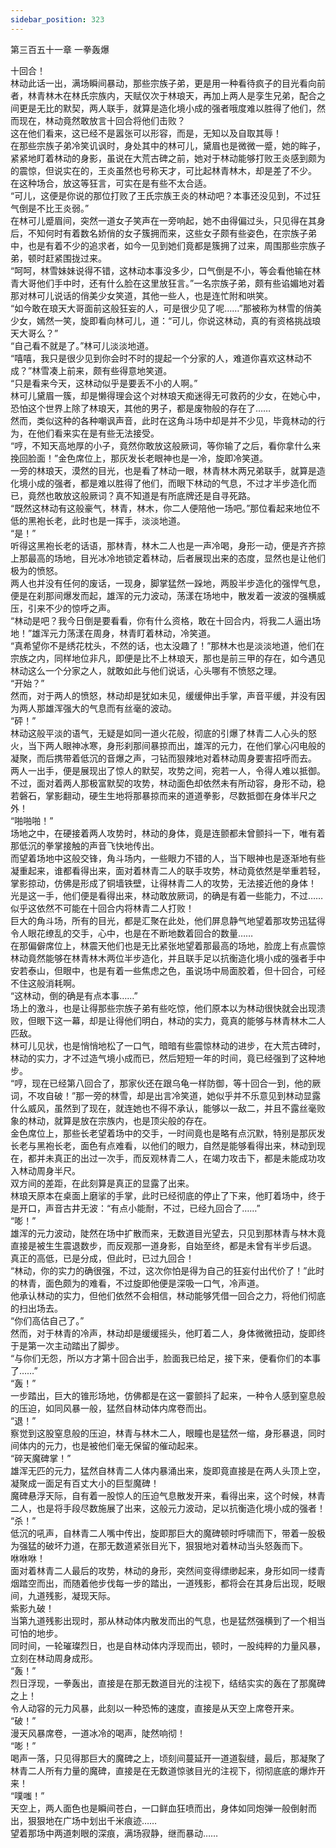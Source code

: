 ```yaml
---
sidebar_position: 323
---
```

 第三百五十一章 一拳轰爆


十回合！  
林动此话一出，满场瞬间暴动，那些宗族子弟，更是用一种看待疯子的目光看向前者，林青林木在林氏宗族内，天赋仅次于林琅天，再加上两人是孪生兄弟，配合之间更是无比的默契，两人联手，就算是造化境小成的强者哦度难以胜得了他们，然而现在，林动竟然敢放言十回合将他们击败？  
这在他们看来，这已经不是嚣张可以形容，而是，无知以及自取其辱！  
在那些宗族子弟冷笑讥讽时，身处其中的林可儿，黛眉也是微微一蹙，她的眸子，紧紧地盯着林动的身影，虽说在大荒古碑之前，她对于林动能够打败王炎感到颇为的震惊，但说实在的，王炎虽然也号称天才，可比起林青林木，却是差了不少。  
在这种场合，放这等狂言，可实在是有些不太合适。  
“可儿，这便是你说的那位打败了王氏宗族王炎的林动吧？本事还没见到，不过狂气倒是不比王炎弱。”  
在林可儿蹙眉间，突然一道女子笑声在一旁响起，她不由得偏过头，只见得在其身后，不知何时有着数名娇俏的女子簇拥而来，这些女子颇有些姿色，在宗族子弟中，也是有着不少的追求者，如今一见到她们竟都是簇拥了过来，周围那些宗族子弟，顿时赶紧围拢过来。  
“呵呵，林雪妹妹说得不错，这林动本事没多少，口气倒是不小，等会看他输在林青大哥他们手中时，还有什么脸在这里放狂言。”一名宗族子弟，颇有些谄媚地对着那对林可儿说话的俏美少女笑道，其他一些人，也是连忙附和哄笑。  
“如今敢在琅天大哥面前这般狂妄的人，可是很少见了呢……”那被称为林雪的俏美少女，嫣然一笑，旋即看向林可儿，道：“可儿，你说这林动，真的有资格挑战琅天大哥么？”  
“自己看不就是了。”林可儿淡淡地道。  
“嘻嘻，我只是很少见到你会时不时的提起一个分家的人，难道你喜欢这林动不成？”林雪凑上前来，颇有些得意地笑道。  
“只是看来今天，这林动似乎是要丢不小的人啊。”  
林可儿黛眉一簇，却是懒得理会这个对林琅天痴迷得无可救药的少女，在她心中，恐怕这个世界上除了林琅天，其他的男子，都是废物般的存在了……  
然而，类似这种的各种嘲讽声音，此时在这角斗场中却是并不少见，毕竟林动的行为，在他们看来实在是有些无法接受。  
“哼，不知天高地厚的小子，竟然你敢放这般厥词，等你输了之后，看你拿什么来挽回脸面！”金色席位上，那灰发长老眼神也是一冷，旋即冷笑道。  
一旁的林琅天，漠然的目光，也是看了林动一眼，林青林木两兄弟联手，就算是造化境小成的强者，都是难以胜得了他们，而眼下林动的气息，不过才半步造化而已，竟然也敢放这般厥词？真不知道是有所底牌还是自寻死路。  
“既然这林动有这般豪气，林青，林木，你二人便陪他一场吧。”那位看起来地位不低的黑袍长老，此时也是一挥手，淡淡地道。  
“是！”  
听得这黑袍长老的话语，那林青，林木二人也是一声冷喝，身形一动，便是齐齐掠上那最高的场地，目光冰冷地锁定着林动，后者展现出来的态度，显然也是让他们极为的愤怒。  
两人也并没有任何的废话，一现身，脚掌猛然一跺地，两股半步造化的强悍气息，便是在刹那间爆发而起，雄浑的元力波动，荡漾在场地中，散发着一波波的强横威压，引来不少的惊呼之声。  
“林动是吧？我今日倒是要看看，你有什么资格，敢在十回合内，将我二人逼出场地！”雄浑元力荡漾在周身，林青盯着林动，冷笑道。  
“真希望你不是绣花枕头，不然的话，也太没趣了！”那林木也是淡淡地道，他们在宗族之内，同样地位非凡，即便是比不上林琅天，那也是前三甲的存在，如今遇见林动这么一个分家之人，就敢如此与他们说话，心头哪有不愤怒之理。  
“开始？”  
然而，对于两人的愤怒，林动却是犹如未见，缓缓伸出手掌，声音平缓，并没有因为两人那雄浑强大的气息而有丝毫的波动。  
“砰！”  
林动这般平淡的语气，无疑是如同一道火花般，彻底的引爆了林青二人心头的怒火，当下两人眼神冰寒，身形刹那间暴掠而出，雄浑的元力，在他们掌心闪电般的凝聚，而后携带着低沉的音爆之声，刁钻而狠辣地对着林动周身要害招呼而去。  
两人一出手，便是展现出了惊人的默契，攻势之间，宛若一人，令得人难以抵御。  
不过，面对着两人那极富默契的攻势，林动面色却依然未有所动容，身形不动，稳若磐石，掌影翻动，硬生生地将那暴掠而来的道道拳影，尽数抵御在身体半尺之外！  
“啪啪啪！”  
场地之中，在硬接着两人攻势时，林动的身体，竟是连颤都未曾颤抖一下，唯有着那低沉的拳掌接触的声音飞快地传出。  
而望着场地中这般交锋，角斗场内，一些眼力不错的人，当下眼神也是逐渐地有些凝重起来，谁都看得出来，面对着林青二人的联手攻势，林动竟依然是举重若轻，掌影掠动，仿佛是形成了铜墙铁壁，让得林青二人的攻势，无法接近他的身体！  
光是这一手，他们便是看得出来，林动敢放厥词，的确是有着一些能力，不过……似乎这依然不可能在十回合内将林青二人打败！  
巨大的角斗场，所有的目光，都是汇聚在此处，他们屏息静气地望着那攻势迅猛得令人眼花缭乱的交手，心中，也是在不断地数着回合的数量……  
在那偏僻席位上，林震天他们也是无比紧张地望着那最高的场地，脸庞上有点震惊林动竟然能够在林青林木两位半步造化，并且联手足以抗衡造化境小成的强者手中安若泰山，但眼中，也是有着一些焦虑之色，虽说场中局面胶着，但十回合，可经不住这般消耗啊。  
“这林动，倒的确是有点本事……”  
场上的激斗，也是让得那些宗族子弟有些吃惊，他们原本以为林动很快就会出现溃败，但眼下这一幕，却是让得他们明白，林动的实力，竟真的能够与林青林木二人匹敌。  
林可儿见状，也是悄悄地松了一口气，暗暗有些震惊林动的进步，在大荒古碑时，林动的实力，才不过造气境小成而已，然后短短一年的时间，竟已经强到了这种地步。  
“哼，现在已经第八回合了，那家伙还在跟乌龟一样防御，等十回合一到，他的厥词，不攻自破！”那一旁的林雪，却是出言冷笑道，她似乎并不乐意见到林动显露什么威风，虽然到了现在，就连她也不得不承认，能够以一敌二，并且不露丝毫败象的林动，就算是放在宗族内，也是顶尖般的存在。  
金色席位上，那些长老望着场中的交手，一时间竟也是略有点沉默，特别是那灰发长老与黑袍长老，面色有点难看，以他们的眼力，自然是能够看得出来，林动到现在，都并未真正的出过一次手，而反观林青二人，在竭力攻击下，都是未能成功攻入林动周身半尺。  
双方间的差距，在此刻算是真正的显露了出来。  
林琅天原本在桌面上磨挲的手掌，此时已经彻底的停止了下来，他盯着场中，终于是开口，声音古井无波：“有点小能耐，不过，已经九回合了……”  
“嘭！”  
雄浑的元力波动，陡然在场中扩散而来，无数道目光望去，只见到那林青与林木竟直接是被生生震退数步，而反观那一道身影，自始至终，都是未曾有半步后退。  
真正的高低，已是分成，但此时，已过九回合！  
“林动，你的实力的确很强，不过，这次你怕是得为自己的狂妄付出代价了！”此时的林青，面色颇为的难看，不过旋即他便是深吸一口气，冷声道。  
他承认林动的实力，但他们依然不会相信，林动能够凭借一回合之力，将他们彻底的扫出场去。  
“你们高估自己了。”  
然而，对于林青的冷声，林动却是缓缓摇头，他盯着二人，身体微微扭动，旋即终于是第一次主动踏出了脚步。  
“与你们无怨，所以方才第十回合出手，脸面我已给足，接下来，便看你们的本事了……”  
“轰！”  
一步踏出，巨大的锥形场地，仿佛都是在这一霎颤抖了起来，一种令人感到窒息般的压迫，如同风暴一般，猛然自林动体内席卷而出。  
“退！”  
察觉到这股窒息般的压迫，林青与林木二人，眼瞳也是猛然一缩，身形暴退，同时间体内的元力，也是被他们毫无保留的催动起来。  
“碎天魔碑掌！”  
雄浑无匹的元力，猛然自林青二人体内暴涌出来，旋即竟直接是在两人头顶上空，凝聚成一面足有百丈大小的巨型魔碑！  
魔碑悬浮天际，自有着一股惊人的压迫气息散发开来，看得出来，这个时候，林青二人，也是将手段尽数施展了出来，这般元力波动，足以抗衡造化境小成的强者！  
“杀！”  
低沉的吼声，自林青二人嘴中传出，旋即那巨大的魔碑顿时呼啸而下，带着一股极为强猛的破坏力道，在那无数道紧张目光下，狠狠地对着林动当头怒轰而下。  
咻咻咻！  
面对着林青二人最后的攻势，林动的身形，突然间变得缥缈起来，身形如同一缕青烟踏空而出，而随着他步伐每一步的踏出，一道残影，都将会在其身后出现，眨眼间，九道残影，凝现天际。  
紫影九破！  
当第九道残影出现时，那从林动体内散发而出的气息，也是猛然强横到了一个相当可怕的地步。  
同时间，一轮璀璨烈日，也是自林动体内浮现而出，顿时，一股纯粹的力量风暴，立刻在林动周身成形。  
“轰！”  
烈日浮现，一拳轰出，直接是在那无数道目光的注视下，结结实实的轰在了那魔碑之上！  
令人动容的元力风暴，此刻以一种恐怖的速度，直接是从天空上席卷开来。  
“破！”  
漫天风暴席卷，一道冰冷的喝声，陡然响彻！  
“嘭！”  
喝声一落，只见得那巨大的魔碑之上，顷刻间蔓延开一道道裂缝，最后，那凝聚了林青二人所有力量的魔碑，直接是在无数道惊骇目光的注视下，彻彻底底的爆炸开来！  
“噗嗤！”  
天空上，两人面色也是瞬间苍白，一口鲜血狂喷而出，身体如同炮弹一般倒射而出，狠狠地在广场中划出千米痕迹……  
望着那场中两道刺眼的深痕，满场寂静，继而暴动……  
  
  
